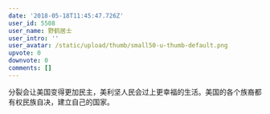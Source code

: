```yaml
---
date: '2018-05-18T11:45:47.726Z'
user_id: 5508
user_name: 野鹤居士
user_intro: ''
user_avatar: /static/upload/thumb/small50-u-thumb-default.png
upvote: 0
downvote: 0
comments: []
---
```


分裂会让美国变得更加民主，美利坚人民会过上更幸福的生活。美国的各个族裔都有权民族自决，建立自己的国家。
